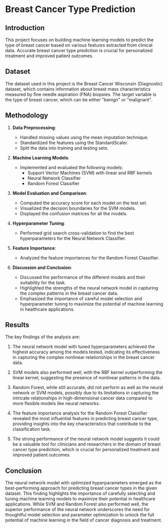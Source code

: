 # Breast Cancer Type Prediction

## Introduction
This project focuses on building machine learning models to predict the type of breast cancer based on various features extracted from clinical data. Accurate breast cancer type prediction is crucial for personalized treatment and improved patient outcomes.

## Dataset
The dataset used in this project is the Breast Cancer Wisconsin (Diagnostic) dataset, which contains information about breast mass characteristics measured by fine needle aspiration (FNA) biopsies. The target variable is the type of breast cancer, which can be either "benign" or "malignant".

## Methodology

1. **Data Preprocessing**:
   - Handled missing values using the mean imputation technique.
   - Standardized the features using the StandardScaler.
   - Split the data into training and testing sets.

2. **Machine Learning Models**:
   - Implemented and evaluated the following models:
     - Support Vector Machines (SVM) with linear and RBF kernels
     - Neural Network Classifier
     - Random Forest Classifier

3. **Model Evaluation and Comparison**:
   - Computed the accuracy score for each model on the test set.
   - Visualized the decision boundaries for the SVM models.
   - Displayed the confusion matrices for all the models.

4. **Hyperparameter Tuning**:
   - Performed grid search cross-validation to find the best hyperparameters for the Neural Network Classifier.

5. **Feature Importance**:
   - Analyzed the feature importances for the Random Forest Classifier.

6. **Discussion and Conclusion**:
   - Discussed the performance of the different models and their suitability for the task.
   - Highlighted the strengths of the neural network model in capturing the complex patterns in the breast cancer data.
   - Emphasized the importance of careful model selection and hyperparameter tuning to maximize the potential of machine learning in healthcare applications.

## Results

The key findings of the analysis are:

1. The neural network model with tuned hyperparameters achieved the highest accuracy among the models tested, indicating its effectiveness in capturing the complex nonlinear relationships in the breast cancer data.

2. SVM models also performed well, with the RBF kernel outperforming the linear kernel, suggesting the presence of nonlinear patterns in the data.

3. Random Forest, while still accurate, did not perform as well as the neural network or SVM models, possibly due to its limitations in capturing the intricate relationships in high-dimensional cancer data compared to more flexible models like neural networks.

4. The feature importance analysis for the Random Forest Classifier revealed the most influential features in predicting breast cancer type, providing insights into the key characteristics that contribute to the classification task.

5. The strong performance of the neural network model suggests it could be a valuable tool for clinicians and researchers in the domain of breast cancer type prediction, which is crucial for personalized treatment and improved patient outcomes.

## Conclusion

The neural network model with optimized hyperparameters emerged as the best-performing approach for predicting breast cancer types in the given dataset. This finding highlights the importance of carefully selecting and tuning machine learning models to maximize their potential in healthcare applications. While SVM and Random Forest also performed well, the superior performance of the neural network underscores the need for thoughtful model selection and parameter optimization to unlock the full potential of machine learning in the field of cancer diagnosis and treatment.